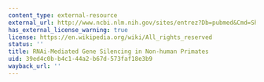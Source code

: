 ```yaml
---
content_type: external-resource
external_url: http://www.ncbi.nlm.nih.gov/sites/entrez?Db=pubmed&Cmd=ShowDetailView&TermToSearch=16565705&ordinalpos=1&itool=EntrezSystem2.PEntrez.Pubmed.Pubmed_ResultsPanel.Pubmed_RVAbstractPlus
has_external_license_warning: true
license: https://en.wikipedia.org/wiki/All_rights_reserved
status: ''
title: RNAi-Mediated Gene Silencing in Non-human Primates
uid: 39ed4c0b-b4c1-44a2-b67d-573faf18e3b9
wayback_url: ''
---
```


